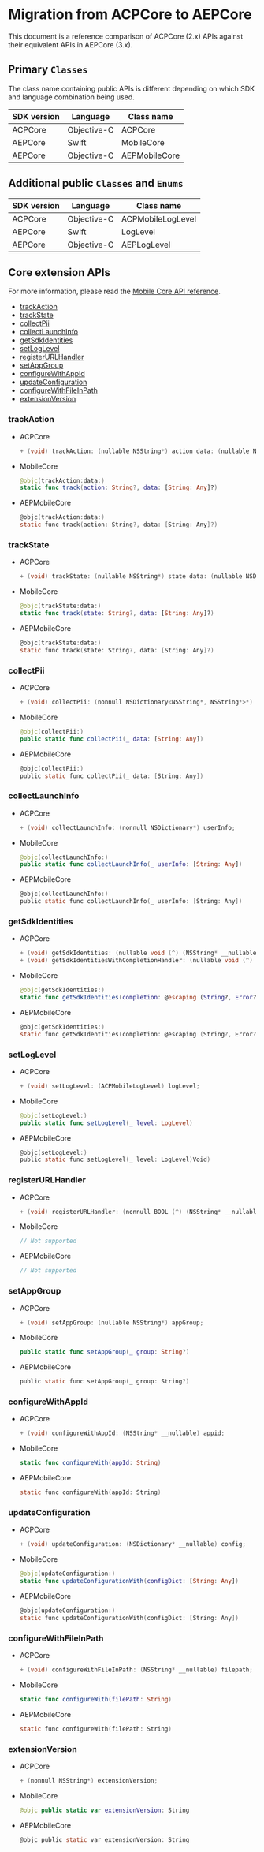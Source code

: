 # Migration from ACPCore to AEPCore

This document is a reference comparison of ACPCore (2.x) APIs against their equivalent APIs in AEPCore (3.x).

## Primary `Classes`

The class name containing public APIs is different depending on which SDK and language combination being used.

| SDK version | Language    | Class name    |
| ----------- | ----------- | ------------- |
| ACPCore     | Objective-C | ACPCore       |
| AEPCore     | Swift       | MobileCore    |
| AEPCore     | Objective-C | AEPMobileCore |

## Additional public `Classes` and `Enums`

| SDK version | Language    | Class name        |
| ----------- | ----------- | ----------------- |
| ACPCore     | Objective-C | ACPMobileLogLevel |
| AEPCore     | Swift       | LogLevel          |
| AEPCore     | Objective-C | AEPLogLevel       |

## Core extension APIs

For more information, please read the [Mobile Core API reference](https://aep-sdks.gitbook.io/docs/foundation-extensions/mobile-core/mobile-core-api-reference).

- [trackAction](#trackAction)
- [trackState](#trackState)
- [collectPii](#collectPii)
- [collectLaunchInfo](#collectLaunchInfo)
- [getSdkIdentities](#getSdkIdentities)
- [setLogLevel](#setLogLevel)
- [registerURLHandler](#registerURLHandler)
- [setAppGroup](#setAppGroup)
- [configureWithAppId](#configureWithAppId)
- [updateConfiguration](#updateConfiguration)
- [configureWithFileInPath](#configureWithFileInPath)
- [extensionVersion](#extensionVersion)

### trackAction

- ACPCore

  ```objective-c
  + (void) trackAction: (nullable NSString*) action data: (nullable NSDictionary*) contextData
  ```

- MobileCore

  ```Swift
  @objc(trackAction:data:)
  static func track(action: String?, data: [String: Any]?)
  ```

- AEPMobileCore

  ```objective-c
  @objc(trackAction:data:)
  static func track(action: String?, data: [String: Any]?)
  ```

### trackState

- ACPCore

  ```objective-c
  + (void) trackState: (nullable NSString*) state data: (nullable NSDictionary*) contextData;
  ```

- MobileCore

  ```swift
  @objc(trackState:data:)
  static func track(state: String?, data: [String: Any]?)
  ```

- AEPMobileCore

  ```objective-c
  @objc(trackState:data:)
  static func track(state: String?, data: [String: Any]?)
  ```


### collectPii

- ACPCore

  ```objective-c
  + (void) collectPii: (nonnull NSDictionary<NSString*, NSString*>*) data;
  ```

- MobileCore

  ```swift
  @objc(collectPii:)
  public static func collectPii(_ data: [String: Any])
  ```

- AEPMobileCore

  ```objective-c
  @objc(collectPii:)
  public static func collectPii(_ data: [String: Any])
  ```

### collectLaunchInfo

- ACPCore

  ```objective-c
  + (void) collectLaunchInfo: (nonnull NSDictionary*) userInfo;
  ```

- MobileCore

  ```swift
  @objc(collectLaunchInfo:)
  public static func collectLaunchInfo(_ userInfo: [String: Any])
  ```

- AEPMobileCore

  ```objective-c
  @objc(collectLaunchInfo:)
  public static func collectLaunchInfo(_ userInfo: [String: Any])
  ```

### getSdkIdentities

- ACPCore

  ```objective-c
  + (void) getSdkIdentities: (nullable void (^) (NSString* __nullable content)) callback;
  + (void) getSdkIdentitiesWithCompletionHandler: (nullable void (^) (NSString* __nullable content, NSError* _Nullable error)) completionHandler;
  ```

- MobileCore

  ```swift
  @objc(getSdkIdentities:)
  static func getSdkIdentities(completion: @escaping (String?, Error?) -> Void)
  ```
  
- AEPMobileCore

  ```objective-c
  @objc(getSdkIdentities:)
  static func getSdkIdentities(completion: @escaping (String?, Error?) -> Void)
  ```

### setLogLevel

- ACPCore

  ```objective-c
  + (void) setLogLevel: (ACPMobileLogLevel) logLevel;
  ```

- MobileCore

  ```swift
  @objc(setLogLevel:)
  public static func setLogLevel(_ level: LogLevel)
  ```

- AEPMobileCore

  ```objective-c
  @objc(setLogLevel:)
  public static func setLogLevel(_ level: LogLevel)Void)
  ```
### registerURLHandler

- ACPCore

  ```objective-c
  + (void) registerURLHandler: (nonnull BOOL (^) (NSString* __nullable url)) callback;
  ```

- MobileCore

  ```swift
  // Not supported
  ```
  
- AEPMobileCore

  ```objective-c
  // Not supported
  ```
### setAppGroup

- ACPCore

  ```objective-c
  + (void) setAppGroup: (nullable NSString*) appGroup;
  ```

- MobileCore

  ```swift
  public static func setAppGroup(_ group: String?)
  ```
  
- AEPMobileCore

  ```objective-c
  public static func setAppGroup(_ group: String?)
  ```

### configureWithAppId

- ACPCore

  ```objective-c
  + (void) configureWithAppId: (NSString* __nullable) appid;
  ```

- MobileCore

  ```swift
  static func configureWith(appId: String)
  ```
  
- AEPMobileCore

  ```objective-c
  static func configureWith(appId: String)

### updateConfiguration

- ACPCore

  ```objective-c
  + (void) updateConfiguration: (NSDictionary* __nullable) config;
  ```

- MobileCore

  ```swift
  @objc(updateConfiguration:)
  static func updateConfigurationWith(configDict: [String: Any])
  ```
  
- AEPMobileCore

  ```objective-c
  @objc(updateConfiguration:)
  static func updateConfigurationWith(configDict: [String: Any])

### configureWithFileInPath

- ACPCore

  ```objective-c
  + (void) configureWithFileInPath: (NSString* __nullable) filepath;
  ```

- MobileCore

  ```swift
  static func configureWith(filePath: String)
  ```
  
- AEPMobileCore

  ```objective-c
  static func configureWith(filePath: String)
  ```

### extensionVersion

- ACPCore

  ```objective-c
  + (nonnull NSString*) extensionVersion;
  ```

- MobileCore

  ```swift
  @objc public static var extensionVersion: String 
  ```
  
- AEPMobileCore

  ```objective-c
  @objc public static var extensionVersion: String 
  ```

